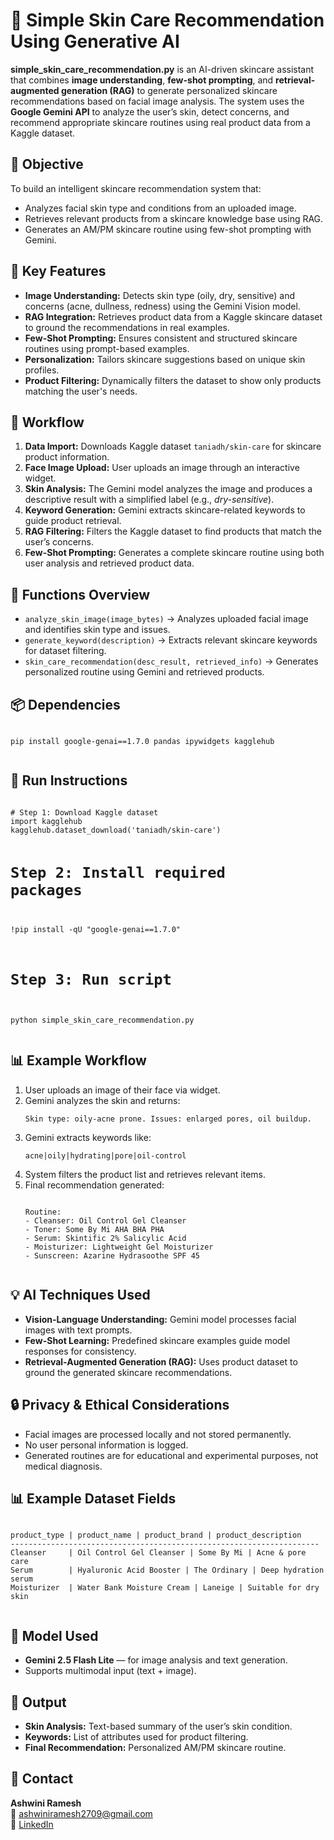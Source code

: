 <!DOCTYPE html>
<html lang="en">
<head>
  <meta charset="UTF-8">
  <title>💆‍♀️ AI-Powered Skin Care Recommendation System</title>
</head>
<body>

  <h1>💄 Simple Skin Care Recommendation Using Generative AI</h1>

  <p>
    <strong>simple_skin_care_recommendation.py</strong> is an AI-driven skincare assistant that combines 
    <strong>image understanding</strong>, <strong>few-shot prompting</strong>, and 
    <strong>retrieval-augmented generation (RAG)</strong> to generate personalized skincare recommendations 
    based on facial image analysis.  
    The system uses the <strong>Google Gemini API</strong> to analyze the user’s skin, detect concerns, 
    and recommend appropriate skincare routines using real product data from a Kaggle dataset.
  </p>

  <h2>🎯 Objective</h2>
  <p>
    To build an intelligent skincare recommendation system that:
  </p>
  <ul>
    <li>Analyzes facial skin type and conditions from an uploaded image.</li>
    <li>Retrieves relevant products from a skincare knowledge base using RAG.</li>
    <li>Generates an AM/PM skincare routine using few-shot prompting with Gemini.</li>
  </ul>

  <h2>🧠 Key Features</h2>
  <ul>
    <li><strong>Image Understanding:</strong> Detects skin type (oily, dry, sensitive) and concerns (acne, dullness, redness) using the Gemini Vision model.</li>
    <li><strong>RAG Integration:</strong> Retrieves product data from a Kaggle skincare dataset to ground the recommendations in real examples.</li>
    <li><strong>Few-Shot Prompting:</strong> Ensures consistent and structured skincare routines using prompt-based examples.</li>
    <li><strong>Personalization:</strong> Tailors skincare suggestions based on unique skin profiles.</li>
    <li><strong>Product Filtering:</strong> Dynamically filters the dataset to show only products matching the user's needs.</li>
  </ul>

  <h2>📁 Workflow</h2>
  <ol>
    <li><strong>Data Import:</strong> Downloads Kaggle dataset <code>taniadh/skin-care</code> for skincare product information.</li>
    <li><strong>Face Image Upload:</strong> User uploads an image through an interactive widget.</li>
    <li><strong>Skin Analysis:</strong> The Gemini model analyzes the image and produces a descriptive result with a simplified label (e.g., <em>dry-sensitive</em>).</li>
    <li><strong>Keyword Generation:</strong> Gemini extracts skincare-related keywords to guide product retrieval.</li>
    <li><strong>RAG Filtering:</strong> Filters the Kaggle dataset to find products that match the user’s concerns.</li>
    <li><strong>Few-Shot Prompting:</strong> Generates a complete skincare routine using both user analysis and retrieved product data.</li>
  </ol>

  <h2>🧩 Functions Overview</h2>
  <ul>
    <li><code>analyze_skin_image(image_bytes)</code> → Analyzes uploaded facial image and identifies skin type and issues.</li>
    <li><code>generate_keyword(description)</code> → Extracts relevant skincare keywords for dataset filtering.</li>
    <li><code>skin_care_recommendation(desc_result, retrieved_info)</code> → Generates personalized routine using Gemini and retrieved products.</li>
  </ul>

  <h2>📦 Dependencies</h2>
  <pre><code>
pip install google-genai==1.7.0 pandas ipywidgets kagglehub
  </code></pre>

  <h2>🚀 Run Instructions</h2>
  <pre><code>
# Step 1: Download Kaggle dataset
import kagglehub
kagglehub.dataset_download('taniadh/skin-care')

# Step 2: Install required packages
!pip install -qU "google-genai==1.7.0"

# Step 3: Run script
python simple_skin_care_recommendation.py
  </code></pre>

  <h2>📊 Example Workflow</h2>
  <ol>
    <li>User uploads an image of their face via widget.</li>
    <li>Gemini analyzes the skin and returns:
      <pre><code>Skin type: oily-acne prone. Issues: enlarged pores, oil buildup.</code></pre>
    </li>
    <li>Gemini extracts keywords like:
      <pre><code>acne|oily|hydrating|pore|oil-control</code></pre>
    </li>
    <li>System filters the product list and retrieves relevant items.</li>
    <li>Final recommendation generated:
      <pre><code>
Routine:
- Cleanser: Oil Control Gel Cleanser
- Toner: Some By Mi AHA BHA PHA
- Serum: Skintific 2% Salicylic Acid
- Moisturizer: Lightweight Gel Moisturizer
- Sunscreen: Azarine Hydrasoothe SPF 45
      </code></pre>
    </li>
  </ol>

  <h2>💡 AI Techniques Used</h2>
  <ul>
    <li><strong>Vision-Language Understanding:</strong> Gemini model processes facial images with text prompts.</li>
    <li><strong>Few-Shot Learning:</strong> Predefined skincare examples guide model responses for consistency.</li>
    <li><strong>Retrieval-Augmented Generation (RAG):</strong> Uses product dataset to ground the generated skincare recommendations.</li>
  </ul>

  <h2>🔒 Privacy & Ethical Considerations</h2>
  <ul>
    <li>Facial images are processed locally and not stored permanently.</li>
    <li>No user personal information is logged.</li>
    <li>Generated routines are for educational and experimental purposes, not medical diagnosis.</li>
  </ul>

  <h2>📊 Example Dataset Fields</h2>
  <pre><code>
product_type | product_name | product_brand | product_description
---------------------------------------------------------------------
Cleanser     | Oil Control Gel Cleanser | Some By Mi | Acne & pore care
Serum        | Hyaluronic Acid Booster | The Ordinary | Deep hydration serum
Moisturizer  | Water Bank Moisture Cream | Laneige | Suitable for dry skin
  </code></pre>

  <h2>🧠 Model Used</h2>
  <ul>
    <li><strong>Gemini 2.5 Flash Lite</strong> — for image analysis and text generation.</li>
    <li>Supports multimodal input (text + image).</li>
  </ul>

  <h2>🧾 Output</h2>
  <ul>
    <li><strong>Skin Analysis:</strong> Text-based summary of the user’s skin condition.</li>
    <li><strong>Keywords:</strong> List of attributes used for product filtering.</li>
    <li><strong>Final Recommendation:</strong> Personalized AM/PM skincare routine.</li>
  </ul>

  <h2>📧 Contact</h2>
  <p>
    <strong>Ashwini Ramesh</strong><br>
    📧 <a href="mailto:ashwiniramesh2709@gmail.com">ashwiniramesh2709@gmail.com</a><br>
    🔗 <a href="https://linkedin.com/in/ashwini27" target="_blank">LinkedIn</a>
  </p>

</body>
</html>
